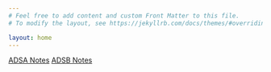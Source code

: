 ```yaml
---
# Feel free to add content and custom Front Matter to this file.
# To modify the layout, see https://jekyllrb.com/docs/themes/#overriding-theme-defaults

layout: home
---
```

[ADSA Notes](/ADSA/placeholder.txt)
[ADSB Notes](/ADSB/placeholder.txt)
